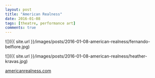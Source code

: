 ```yaml
---
layout: post
title: "American Realness"
date: 2016-01-08
tags: [theatre, performance art]
comments: true
---
```

![]({{ site.url }}/images/posts/2016-01-08-american-realness/fernando-belfiore.jpg)

![]({{ site.url }}/images/posts/2016-01-08-american-realness/heather-kravas.jpg)

[americanrealness.com](http://americanrealness.com)
